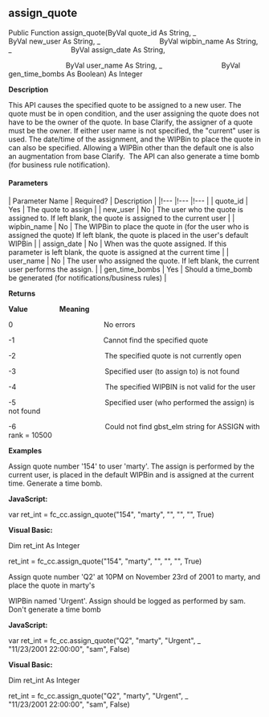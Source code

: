 assign_quote
------------

Public Function assign_quote(ByVal quote_id As String, _
                             ByVal new_user As String, _
                             ByVal wipbin_name As String, _
                             ByVal assign_date As String,

                             ByVal user_name As String, _
                             ByVal gen_time_bombs As Boolean) As Integer

**Description**

This API causes the specified quote to be assigned to a new user. The quote must be in open condition, and the user assigning the quote does not have to be the owner of the quote. In base Clarify, the assigner of a quote must be the owner. If either user name is not specified, the "current" user is used. The date/time of the assignment, and the WIPBin to place the quote in can also be specified. Allowing a WIPBin other than the default one is also an augmentation from base Clarify.  The API can also generate a time bomb (for business rule notification).

#### Parameters

| Parameter Name | Required? | Description |
|!--- |!--- |!--- |
| quote_id | Yes | The quote to assign |
| new_user | No | The user who the quote is assigned to. If left blank, the quote is assigned to the current user |
| wipbin_name | No | The WIPBin to place the quote in (for the user who is assigned the quote) If left blank, the quote is placed in the user's default WIPBin |
| assign_date | No | When was the quote assigned. If this parameter is left blank, the quote is assigned at the current time |
| user_name | No | The user who assigned the quote. If left blank, the current user performs the assign. |
| gen_time_bombs | Yes | Should a time_bomb be generated (for notifications/business rules) |

**Returns**

**Value**                **Meaning**

0                                              No errors

-1                                             Cannot find the specified quote

-2                                             The specified quote is not currently open

-3                                             Specified user (to assign to) is not found

-4                                             The specified WIPBIN is not valid for the user

-5                                             Specified user (who performed the assign) is not found

-6                                             Could not find gbst_elm string for ASSIGN with rank = 10500

**Examples**

 Assign quote number '154' to user 'marty'. The assign is performed by the current user, is placed in the default WIPBin and is assigned at the current time. Generate a time bomb.

**JavaScript:**

var ret_int = fc_cc.assign_quote("154", "marty", "", "", "", True)

**Visual Basic:**

Dim ret_int As Integer

ret_int = fc_cc.assign_quote("154", "marty", "", "", "", True)

 Assign quote number 'Q2' at 10PM on November 23rd of 2001 to marty, and place the quote in marty's

WIPBin named 'Urgent'. Assign should be logged as performed by sam. Don't generate a time bomb

**JavaScript:**

var ret_int = fc_cc.assign_quote("Q2", "marty", "Urgent", _
                            "11/23/2001 22:00:00", "sam", False)

**Visual Basic:**

Dim ret_int As Integer

ret_int = fc_cc.assign_quote("Q2", "marty", "Urgent", _
                            "11/23/2001 22:00:00", "sam", False)